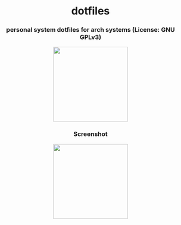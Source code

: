 

<div align=center>
  
# dotfiles
### personal system dotfiles for arch systems (License: GNU GPLv3) 
<img src="https://github.com/vladdoster/dotfiles/blob/master/.config/assets/arch-user.png?raw=true" data-canonical-src="https://github.com/vladdoster/dotfiles/blob/master/.config/assets/arch-user.png?raw=true" width="200" height="200" />



### Screenshot
<img src="https://github.com/vladdoster/dotfiles/blob/master/.config/assets/system_screenshot.png" data-canonical-src="https://github.com/vladdoster/dotfiles/blob/master/.config/assets/system_screenshot.png" width="200" height="200" />

</div>
